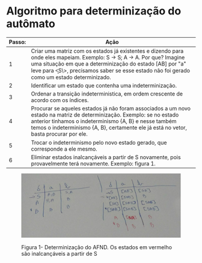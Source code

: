 # Algoritmo para determinização do autômato

<table>
  <thead>
    <tr>
      <th>Passo:</th>
      <th>Ação</th>
    </tr>
  </thead>
  <tbody>
    <tr>
      <td>1</td>
      <td>Criar uma matriz com os estados já existentes e dizendo para onde eles mapeiam.
      Exemplo: S -> S; A -> A.
      Por que? Imagine uma situação em que a determinização do estado [AB] por "a" leve para <̱S\>, precisamos saber se esse estado não foi gerado como um estado determinizado.</td>
    </tr>
    <tr>
      <td>2</td>
      <td>Identificar um estado que contenha uma indeterminização.</td>
    </tr>
    <tr>
      <td>3</td>
      <td>Ordenar a transição indeterministica, em ordem crescente de acordo com os índices.</td>
    </tr>
    <tr>
      <td>4</td>
      <td>Procurar se aqueles estados já não foram associados a um novo estado na matriz de determinização.
        Exemplo: se no estado anterior tinhamos o indeterminismo {A, B} e nesse também temos o indeterminismo {A, B}, certamente ele já está no vetor, basta procurar por ele.</td>
    </tr>
    <tr>
      <td>5</td>
      <td>Trocar o indeterminismo pelo novo estado gerado, que corresponde a ele mesmo.</td>
    </tr>
    <tr>
      <td>6</td>
      <td>Eliminar estados inalcançáveis a partir de S novamente, pois provavelmente terá novamente.
      Exemplo: figura 1.</td>
    </tr>
  </tbody>
</table>

<figure>
  <p><img src="image/AFND-AFD.jpg"
    alt="Figura 1">
  <figcaption>Figura 1- Determinização do AFND. Os estados em vermelho são inalcançáveis a partir de S</figcaption>
</figure>
